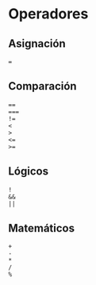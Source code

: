 # **Operadores**

## **Asignación**
```
=
```

## **Comparación**
```
==
===
!=
<
>
<=
>=
```

## **Lógicos**
```
!
&&
||
```

## **Matemáticos**
```
+
-
*
/
%
```
